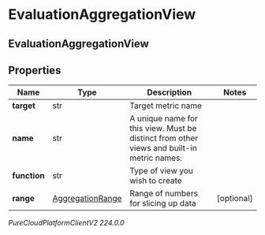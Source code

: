 # EvaluationAggregationView

## EvaluationAggregationView

## Properties

|Name | Type | Description | Notes|
|------------ | ------------- | ------------- | -------------|
| **target** | str | Target metric name | |
| **name** | str | A unique name for this view. Must be distinct from other views and built-in metric names. | |
| **function** | str | Type of view you wish to create | |
| **range** | [AggregationRange](AggregationRange) | Range of numbers for slicing up data | [optional] |



_PureCloudPlatformClientV2 224.0.0_

